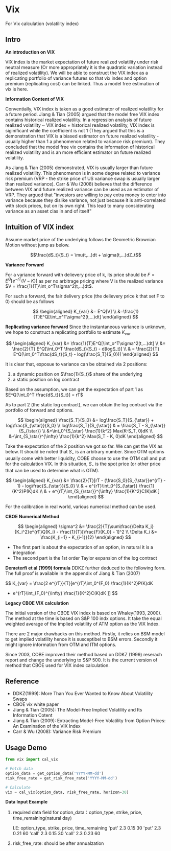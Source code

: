 # Vix
For Vix calculation (volatility index)

## Intro

**An introduction on VIX**

VIX index is the market expectation of future realized volatility under risk neutral measure (Or more appropriately it is the quadratic variation instead of realized volatility). We will be able to construct the VIX index as a replicating portfolio of variance futures so that vix index and option premium (replicating cost) can be linked. Thus a model free estimation of vix is here. 


**Information Content of VIX**

Conventially, VIX index is taken as a good estimator of realized volatility for a future period. Jiang & Tian (2005) argued that the model free VIX index contains historical realized volatility. In a regression analysis of future realized volatility ~ VIX index + historical realized volatility, VIX index is siginificant while the coefficient is not 1 (They argued that this is a demonstration that VIX is a biased estimator on future realized volatility - usually higher than 1 a phenomenon related to variance risk premium). They concluded that the model free vix contains the information of historical realized volatility and is an more efficient estimator on future realized volatility.

As Jiang & Tian (2005) demonstrated, VIX is usually larger than future realized volatility. This phenomenon is in some degree related to variance risk premium (VRP - the strike price of US variance swap is usually larger than realized variance). Carr & Wu (2008) believes that the difference between VIX and future realized variance can be used as an estimator of VRP. They argued that "investors are willing to pay extra money to enter into variance because they dislike variance, not just because it is anti-correlated with stock prices, but on its own right. This lead to many considerating variance as an asset clas in and of itself"


## Intuition of VIX index


Assume market price of the underlying follows the Geometric Brownian Motion without jump as below.

$$\frac{dS_t}{S_t} = \mu(t,...)dt + \sigma(t,...)dZ_t$$


**Variance Forward**

For a variance forward with delievery price of k, its price should be $F = E^Q[e^{-rT}(V - K)]$ as per no arbitrage pricing where V is the realized variance $V = \frac{1}{T}\int_o^T\sigma^2(t,...)dt$.

For such a forward, the fair delivery price (the delievery price k that set F to 0) should be as follows 

$$
\begin{aligned}
K_{var} &= E^Q[V] \\
&=\frac{1}{T}E^Q[\int_o^T\sigma^2(t,...)dt]
\end{aligned}
$$

**Replicating variance forward**
Since the instantaneous variance is unknown, we hope to construct a replicating portfolio to estimate $K_{var}$

$$
\begin{aligned}
K_{var} &= \frac{1}{T}E^Q[\int_o^T\sigma^2(t,...)dt] \\
&= \frac{2}{T} E^Q[\int_0^T \frac{dS_t}{S_t} - d(logS_t)] \\ 
& =  \frac{2}{T} E^Q[\int_0^T\frac{dS_t}{S_t} - log(\frac{S_T}{S_0})]
\end{aligned}
$$

It is clear that, exposue to variance can be obtained via 2 positions:

1. a dynamic position on $\frac{1}{S_t}$ share of the underlying
2. a static position on log contract

Based on the assumption, we can get the expectation of part 1 as $E^Q[\int_0^T \frac{dS_t}{S_t}] = rT$

As to part 2 (the static log contract), we can obtain the log contract via the portfolio of forward and options. 

$$
\begin{aligned}
\frac{S_T}{S_0} &= log\frac{S_T}{S_{\star}} + log\frac{S_{\star}}{S_0} \\ 
log\frac{S_T}{S_{\star}} & = \frac{S_T - S_{\star}}{S_{\star}} \\
&+\int_0^{S_\star} \frac{1}{k^2} Max(K-S_T, 0)dK \\
&+\int_{S_\star}^{\infty} \frac{1}{k^2} Max(S_T - K, 0)dK
\end{aligned}
$$

Take the expectation of the 2 position we got so far. We can get the VIX as below. It should be noted that $S_{\star}$ is an arbitrary number. Since OTM options usually come with better liquidity, COBE choose to use the OTM call and put for the calculation VIX. In this situation, $S_{\star}$ is the spot price (or other price that can be used to determine what is OTM).

$$
\begin{aligned}
K_{var} &= \frac{2}{T}[rT - (\frac{S_0}{S_{\star}}e^{rT} - 1) - log\frac{S_{\star}}{S_0} \\ 
& + e^{rT}\int_0^{S_{\star}} \frac{1}{K^2}P(K)dK \\
& + e^{rT}\int_{S_{\star}}^{\infty} \frac{1}{K^2}C(K)dK ]
\end{aligned}
$$

For the calibration in real world, various numerical method can be used.

**CBOE Numerical Method**

$$
\begin{aligned}
\sigma^2 &= \frac{2}{T}\sum\frac{\Delta K_i}{K_i^2}e^{rT}Q(K_i) - \frac{1}{T}[\frac{F}{K_0} - 1]^2 \\
\Delta K_i &= \frac{K_{i+1} - K_{i-1}}{2}
\end{aligned}
$$

- The first part is about the expectation of an option, in natural it is a integration
- The second part is the 1st order Taylor expansion of the log contract

**Demeterfi et al (1999) formula**
DDKZ further deduced to the following form. The full proof is available in the appendix of Jiang & Tian (2007)

$$
K_{var} = \frac{2 e^{rT}}{T}[e^{rT}\int_0^{F_0} \frac{1}{K^2}P(K)dK 
 + e^{rT}\int_{F_0}^{\infty} \frac{1}{K^2}C(K)dK ]]
$$



**Legacy CBOE VIX calculation**

The initial version of the CBOE VIX index is based on Whaley(1993, 2000). The method at the time is based on S&P 100 indx options. It take the equal weighted average of the Implied volatility of ATM option as the VIX Index. 

There are 2 major drawbacks on this method. Firstly, it relies on BSM model to get implied volatility hence it is susceptibel to BSM errors. Secondly it might ignore information from OTM and ITM options.

Since 2003, COBE improved their method based on DDKZ (1999) reserach report and change the underlying to S&P 500. It is the current version of method that CBOE used for VIX index calculation.

## Reference
- DDKZ(1999): More Than You Ever Wanted to Know About Volatility Swaps
- CBOE vix white paper
- Jiang & Tian (2005): The Model-Free Implied Volatility and Its Information Cotent
- Jiang & Tian (2009): Extracting Model-Free Volatility from Option Prices: An Examination of the VIX Index
- Carr & Wu (2008): Variance Risk Premium


## Usage Demo

```python 
from vix import cal_vix

# Fetch data 
option_data = get_option_data('YYYY-MM-dd')
risk_free_rate = get_risk_free_rate('YYYY-MM-dd')

# Calculate
vix = cal_vix(option_data, risk_free_rate, horizon=30)
```

**Data Input Example**
1. required data field for option_data：option_type, strike, price, time_remaining(natural day)

    I.E:
            option_type,  strike,  price,  time_remaining
            'put'           2.3     0.15       30
            'put'           2.3     0.21       60
            'call'          2.3     0.15       30
            'call'          2.3     0.23       60

2. risk_free_rate: should be after annualzation